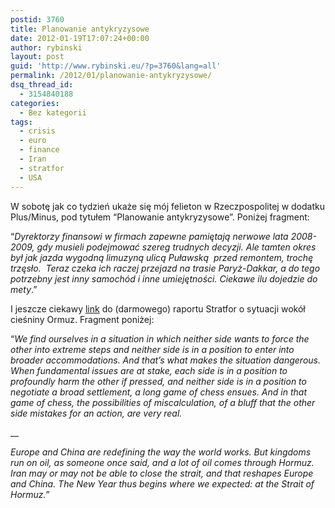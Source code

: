 ```yaml
---
postid: 3760
title: Planowanie antykryzysowe
date: 2012-01-19T17:07:24+00:00
author: rybinski
layout: post
guid: 'http://www.rybinski.eu/?p=3760&lang=all'
permalink: /2012/01/planowanie-antykryzysowe/
dsq_thread_id:
  - 3154840188
categories:
  - Bez kategorii
tags:
  - crisis
  - euro
  - finance
  - Iran
  - stratfor
  - USA
---
```

W sobotę jak co tydzień ukaże się mój felieton w Rzeczpospolitej w dodatku Plus/Minus, pod tytułem “Planowanie antykryzysowe”. Poniżej fragment:

“_Dyrektorzy finansowi w firmach zapewne pamiętają nerwowe lata 2008-2009, gdy musieli podejmować szereg trudnych decyzji. Ale tamten okres był jak jazda wygodną limuzyną ulicą Puławską  przed remontem, trochę trzęsło.  Teraz czeka ich raczej przejazd na trasie Paryż-Dakkar, a do tego potrzebny jest inny samochód i inne umiejętności. Ciekawe ilu dojedzie do mety_.”

I jeszcze ciekawy [link](http://stratfor.com/weekly/iran-us-and-strait-hormuz-crisis) do (darmowego) raportu Stratfor o sytuacji wokół cieśniny Ormuz. Fragment poniżej:

“_We find ourselves in a situation in which neither side wants to force the other into extreme steps and neither side is in a position to enter into broader accommodations. And that’s what makes the situation dangerous. When fundamental issues are at stake, each side is in a position to profoundly harm the other if pressed, and neither side is in a position to negotiate a broad settlement, a long game of chess ensues. And in that game of chess, the possibilities of miscalculation, of a bluff that the other side mistakes for an action, are very real._

 __

_Europe and China are redefining the way the world works. But kingdoms run on oil, as someone once said, and a lot of oil comes through Hormuz. Iran may or may not be able to close the strait, and that reshapes Europe and China. The New Year thus begins where we expected: at the Strait of Hormuz._”

<div id="_mcePaste" style="position: absolute; left: -10000px; top: 0px; width: 1px; height: 1px; overflow: hidden;">
  Dyrektorzy finansowi w firmach zapewne pamiętają nerwowe lata 2008-2009, gdy musieli podejmować szereg trudnych decyzji. Ale tamten okres był jak jazda wygodną limuzyną ulicą Puławską  przed remontem, trochę trzęsło  Teraz czeka ich raczej przejazd na trasie Paryż-Dakkar, a do tego potrzebny jest inny samochód i inne umiejętności. Ciekawe ilu dojedzie do mety.
</div>
